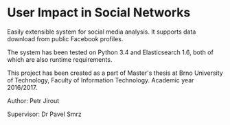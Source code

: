 User Impact in Social Networks
==============================

Easily extensible system for social media analysis. It supports data download from public Facebook profiles.

The system has been tested on Python 3.4 and Elasticsearch 1.6, both of which are also runtime requirements.

This project has been created as a part of Master's thesis at Brno University of Technology, Faculty of Information Technology.
Academic year 2016/2017.

Author: Petr Jirout

Supervisor: Dr Pavel Smrz
